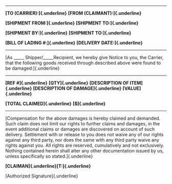   ------------------------------------- ------------------------------------
  **[TO (CARRIER):]{.underline}**       **[FROM (CLAIMANT):]{.underline}**
                                        
                                        
                                        
                                        
                                        
  **[SHIPMENT FROM:]{.underline}**      **[SHIPMENT TO:]{.underline}**
                                        
                                        
                                        
  **[SHIPMENT BY:]{.underline}**        **[SHIPMENT TO:]{.underline}**
                                        
                                        
                                        
  **[BILL OF LADING #:]{.underline}**   **[DELIVERY DATE:]{.underline}**
                                        
                                        
                                        
  ------------------------------------- ------------------------------------

[As \_\_\_\_\_ Shipper/\_\_\_\_\_Recipient, we hereby give Notice to
you, the Carrier, that the following goods received through described
above were found to be damaged:]{.underline}

  --------------------------------- ----------------------- --------------------------------------- ----------------------------------------- -------------------------
  **[REF \#]{.underline}**          **[QTY]{.underline}**   **[DESCRIPTION OF ITEM]{.underline}**   **[DESCRIPTION OF DAMAGE]{.underline}**   **[VALUE]{.underline}**
                                                                                                                                              
                                                                                                                                              
                                                                                                                                              
                                                                                                                                              
                                                                                                                                              
                                                                                                                                              
                                                                                                                                              
                                                                                                                                              
  **[TOTAL CLAIMED]{.underline}**   **[\$]{.underline}**                                                                                      
                                                                                                                                              
  --------------------------------- ----------------------- --------------------------------------- ----------------------------------------- -------------------------

[Compensation for the above damages is hereby claimed and demanded. Such
claim does not limit our rights to further claims and damages, in the
event additional claims or damages are discovered on account of such
delivery. Settlement with or release to you does not waive any of our
rights against any third party, nor does the same with any third party
waive any rights against you. All rights are reserved, cumulatively and
not exclusively. Nothing contained herein shall alter any other
documentation issued by us, unless specifically so stated.]{.underline}

**[CLAIMAN]{.underline}[T:]{.underline}**

[Authorized Signature]{.underline}
